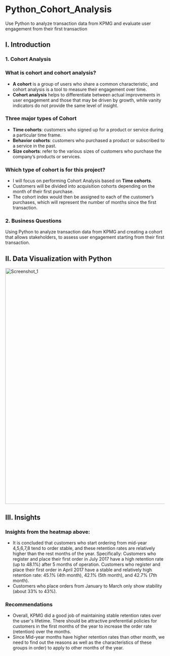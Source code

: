 # Python_Cohort_Analysis
Use Python to analyze transaction data from KPMG and evaluate user engagement from their first transaction

## I. Introduction
### 1. Cohort Analysis
### What is cohort and cohort analysis?
- **A cohort** is a group of users who share a common characteristic, and cohort analysis is a tool to measure their engagement over time.
- **Cohort analysis** helps to differentiate between actual improvements in user engagement and those that may be driven by growth, while vanity indicators do not provide the same level of insight.
### Three major types of Cohort
- **Time cohorts**: customers who signed up for a product or service during a particular time frame.
- **Behavior cohorts**: customers who purchased a product or subscribed to a service in the past.
- **Size cohorts**: refer to the various sizes of customers who purchase the company’s products or services.
### Which type of cohort is for this project?
- I will focus on performing Cohort Analysis based on **Time cohorts**.
- Customers will be divided into acquisition cohorts depending on the month of their first purchase.
- The cohort index would then be assigned to each of the customer’s purchases, which will represent the number of months since the first transaction.
### 2. Business Questions
Using Python to analyze transaction data from KPMG and creating a cohort that allows stakeholders, to assess user engagement starting from their first transaction.

## II. Data Visualization with Python

<img width="744" alt="Screenshot_1" src="https://github.com/NuongLe123/RFM_analysis/assets/168357450/8e32aad8-a09c-42d4-90cd-947791b47df5">

## III. Insights
### Insights from the heatmap above:
- It is concluded that customers who start ordering from mid-year 4,5,6,7,8 tend to order stable, and these retention rates are relatively higher than the rest months of the year. Specifically: Customers who register and place their first order in July 2017 have a high retention rate (up to 48.1%) after 5 months of operation. Customers who register and place their first order in April 2017 have a stable and relatively high retention rate: 45.1% (4th month), 42.1% (5th month), and 42.7% (7th month).
- Customers who place orders from January to March only show stability (about 33% to 43%).
### Recommendations
- Overall, KPMG did a good job of maintaining stable retention rates over the user's lifetime. There should be attractive preferential policies for customers in the first months of the year to increase the order rate (retention) over the months.
- Since Mid-year months have higher retention rates than other month, we need to find out the reasons as well as the characteristics of these groups in order) to apply to other months of the year.
